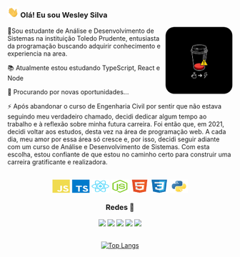### <img src="./hi.gif" width="25px" /> Olá! Eu sou Wesley Silva

<img align="right" alt="Rafa-pic" height="150" style="border-radius:20px;margin-left: 5px;" src="./coffeEnergi.png">
<p align="left">
  📜Sou estudante de Análise e Desenvolvimento de Sistemas na instituição Toledo Prudente, entusiasta da programação buscando adquirir conhecimento e experiencia na area.
</p>
<p align="left">
  📚 Atualmente estou estudando TypeScript, React e Node
</p>
<p align="left">
  🔎 Procurando por novas oportunidades...
</p>
<p align="left">
  ⚡ Após abandonar o curso de Engenharia Civil por sentir que não estava seguindo meu verdadeiro chamado, decidi dedicar algum tempo ao trabalho e à reflexão sobre minha futura carreira. Foi então que, em 2021, decidi voltar aos estudos, desta vez na área de programação web. A cada dia, meu amor por essa área só cresce e, por isso, decidi seguir adiante com um curso de Análise e Desenvolvimento de Sistemas. Com esta escolha, estou confiante de que estou no caminho certo para construir uma carreira gratificante e realizadora.
</p>

<br />

<div align="center">
  <img align="center" alt="Rafa-Js" height="30" width="40" src="https://raw.githubusercontent.com/devicons/devicon/master/icons/javascript/javascript-plain.svg">
  <img align="center" alt="Rafa-Ts" height="30" width="40" src="https://raw.githubusercontent.com/devicons/devicon/master/icons/typescript/typescript-plain.svg">
  <img align="center" alt="Rafa-React" height="30" width="40" src="https://raw.githubusercontent.com/devicons/devicon/master/icons/react/react-original.svg">
  <img align="center" alt="Rafa-React" height="30" width="40" src="https://raw.githubusercontent.com/devicons/devicon/master/icons/nodejs/nodejs-original.svg">
  <img align="center" alt="Rafa-HTML" height="30" width="40" src="https://raw.githubusercontent.com/devicons/devicon/master/icons/html5/html5-original.svg">
  <img align="center" alt="Rafa-CSS" height="30" width="40" src="https://raw.githubusercontent.com/devicons/devicon/master/icons/css3/css3-original.svg">
  <img align="center" alt="Rafa-Python" height="30" width="40" src="https://raw.githubusercontent.com/devicons/devicon/master/icons/python/python-original.svg">
</div>

</div>

<h3 align="center">
  Redes 👤
</h3>

<div align="center">
  <a href="https://www.instagram.com/wesleyallansilva" target="_blank"><img src="https://img.shields.io/badge/-Instagram-%23E4405F?style=for-the-badge&logo=instagram&logoColor=white" target="_blank"></a>
  <a href="https://discord.gg/hQN2k8N6jf" target="_blank"><img src="https://img.shields.io/badge/Discord-7289DA?style=for-the-badge&logo=discord&logoColor=white" target="_blank"></a>
  <a href="https://facebook.com/wesley.allansilva" target="_blank"><img src="https://img.shields.io/badge/Facebook-1877F2?style=for-the-badge&logo=facebook&logoColor=white" target="_blank"></a>
  <a href = "mailto:wesley.allansilva@gmail.com"><img src="https://img.shields.io/badge/-Email-%23333?style=for-the-badge&logo=gmail&logoColor=white" target="_blank"></a>
  <a href="https://www.linkedin.com/in/wesley-silva-229724208/" target="_blank"><img src="https://img.shields.io/badge/-LinkedIn-%230077B5?style=for-the-badge&logo=linkedin&logoColor=white" target="_blank"></a>
</div>

<br />
<div align="center">

[![Top Langs](https://github-readme-stats.vercel.app/api/top-langs/?username=wesleyallan&layout=compact&langs_count=8&theme=dracula)](https://github.com/anuraghazra/github-readme-stats)
